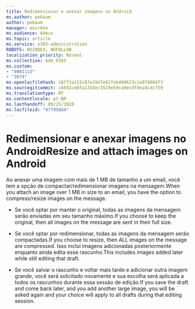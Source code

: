 ```yaml
---
title: Redimensionar e anexar imagens no Android
ms.author: pebaum
author: pebaum
manager: mnirkhe
ms.audience: Admin
ms.topic: article
ms.service: o365-administration
ROBOTS: NOINDEX, NOFOLLOW
localization_priority: Normal
ms.collection: Adm_O365
ms.custom:
- "9001113"
- "3074"
ms.openlocfilehash: 18ff3a111c07e28d7e62feb404623c1a974864f3
ms.sourcegitcommit: c6692ce0fa1358ec3529e59ca0ecdfdea4cdc759
ms.translationtype: MT
ms.contentlocale: pt-BR
ms.lasthandoff: 09/15/2020
ms.locfileid: "47795664"
---
```

# <a name="resize-and-attach-images-on-android"></a><span data-ttu-id="23965-102">Redimensionar e anexar imagens no Android</span><span class="sxs-lookup"><span data-stu-id="23965-102">Resize and attach images on Android</span></span>

<span data-ttu-id="23965-103">Ao anexar uma imagem com mais de 1 MB de tamanho a um email, você tem a opção de compactar/redimensionar imagens na mensagem.</span><span class="sxs-lookup"><span data-stu-id="23965-103">When you attach an image over 1 MB in size to an email, you have the option to compress/resize images on the message.</span></span>
 
- <span data-ttu-id="23965-104">Se você optar por manter o original, todas as imagens da mensagem serão enviadas em seu tamanho máximo.</span><span class="sxs-lookup"><span data-stu-id="23965-104">If you choose to keep the original, then all images on the message are sent in their full size.</span></span>
 
- <span data-ttu-id="23965-105">Se você optar por redimensionar, todas as imagens da mensagem serão compactadas.</span><span class="sxs-lookup"><span data-stu-id="23965-105">If you choose to resize, then ALL images on the message are compressed.</span></span>  <span data-ttu-id="23965-106">Isso inclui imagens adicionadas posteriormente enquanto ainda edita esse rascunho.</span><span class="sxs-lookup"><span data-stu-id="23965-106">This includes images added later while still editing that draft.</span></span>
 
- <span data-ttu-id="23965-107">Se você salvar o rascunho e voltar mais tarde e adicionar outra imagem grande, você será solicitado novamente e sua escolha será aplicada a todos os rascunhos durante essa sessão de edição.</span><span class="sxs-lookup"><span data-stu-id="23965-107">If you save the draft and come back later, and you add another large image, you will be asked again and your choice will apply to all drafts during that editing session.</span></span>
 
